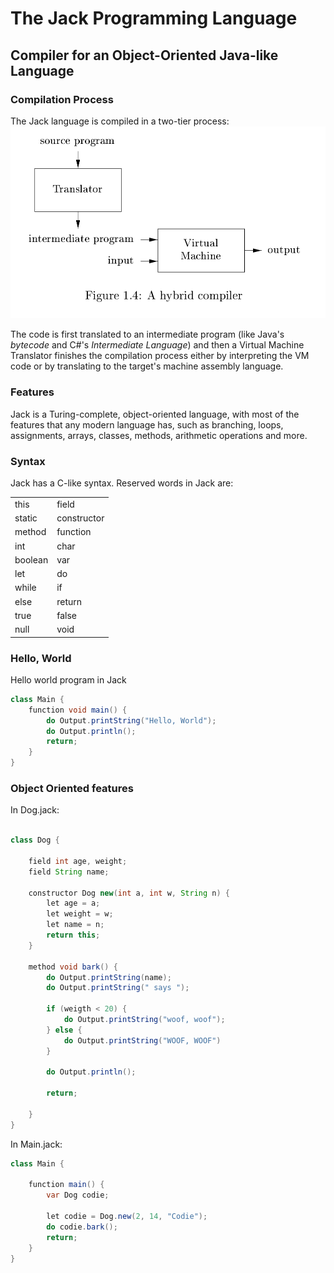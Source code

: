 # The Jack Programming Language
## Compiler for an Object-Oriented Java-like Language

### Compilation Process
The Jack language is compiled in a two-tier process:
![Two tier compilation process. from the book *Compilers: Principles, Techniques and tools*](./compilation.png)

The code is first translated to an intermediate program (like Java's *bytecode* and C#'s *Intermediate Language*) and then a Virtual Machine Translator finishes the compilation process either by interpreting the VM code or by translating to the target's machine assembly language.  

### Features
Jack is a Turing-complete, object-oriented language, with most of the features that any modern language has, such as branching, loops, assignments, arrays, classes, methods, arithmetic operations and more.

### Syntax
Jack has a C-like syntax. Reserved words in Jack are:

|      |      |
| :------------- | :------------- |
| this       | field       |
| static | constructor       |
| method | function |
| int | char |
| boolean | var |
| let | do |
| while | if |
| else | return |
| true | false |
| null | void |

### Hello, World

Hello world program in Jack

```Java
class Main {
    function void main() {
        do Output.printString("Hello, World");
        do Output.println();
        return;
    }
}

```

### Object Oriented features 

In Dog.jack:

```Java

class Dog {

    field int age, weight;
    field String name;

    constructor Dog new(int a, int w, String n) {
        let age = a;
        let weight = w;
        let name = n;  
        return this;
    }

    method void bark() {
        do Output.printString(name);
        do Output.printString(" says ");

        if (weigth < 20) {
            do Output.printString("woof, woof");
        } else {
            do Output.printString("WOOF, WOOF")
        }

        do Output.println();

        return;

    }
}

```

In Main.jack:
```Java
class Main {

    function main() {
        var Dog codie;

        let codie = Dog.new(2, 14, "Codie");
        do codie.bark();
        return;
    }
}

```
